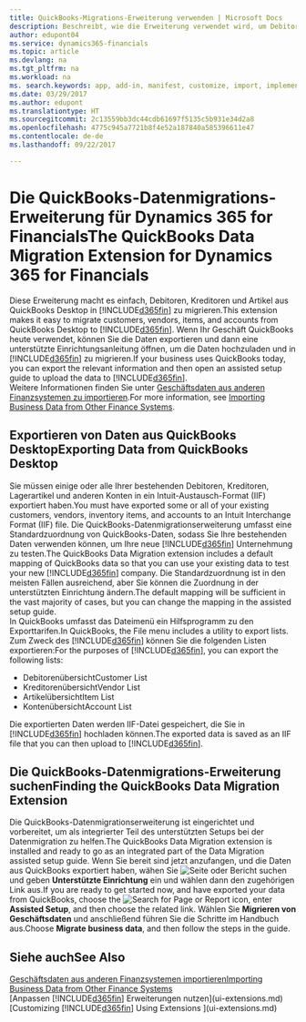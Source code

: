 ```yaml
---
title: QuickBooks-Migrations-Erweiterung verwenden | Microsoft Docs
description: Beschreibt, wie die Erweiterung verwendet wird, um Debitoren, Kreditoren, Artikel und Konten aus QuickBooks Desktop auf Dynamics 365 for Financials zu importieren.
author: edupont04
ms.service: dynamics365-financials
ms.topic: article
ms.devlang: na
ms.tgt_pltfrm: na
ms.workload: na
ms. search.keywords: app, add-in, manifest, customize, import, implement
ms.date: 03/29/2017
ms.author: edupont
ms.translationtype: HT
ms.sourcegitcommit: 2c13559bb3dc44cdb61697f5135c5b931e34d2a8
ms.openlocfilehash: 4775c945a7721b8f4e52a187840a585396611e47
ms.contentlocale: de-de
ms.lasthandoff: 09/22/2017

---
```

# <a name="the-quickbooks-data-migration-extension-for-dynamics-365-for-financials"></a><span data-ttu-id="12580-103">Die QuickBooks-Datenmigrations-Erweiterung für Dynamics 365 for Financials</span><span class="sxs-lookup"><span data-stu-id="12580-103">The QuickBooks Data Migration Extension for Dynamics 365 for Financials</span></span>
<span data-ttu-id="12580-104">Diese Erweiterung macht es einfach, Debitoren, Kreditoren und Artikel aus QuickBooks Desktop in [!INCLUDE[d365fin](includes/d365fin_md.md)] zu migrieren.</span><span class="sxs-lookup"><span data-stu-id="12580-104">This extension makes it easy to migrate customers, vendors, items, and accounts from QuickBooks Desktop to [!INCLUDE[d365fin](includes/d365fin_md.md)].</span></span> <span data-ttu-id="12580-105">Wenn Ihr Geschäft QuickBooks heute verwendet, können Sie die Daten exportieren und dann eine unterstützte Einrichtungsanleitung öffnen, um die Daten hochzuladen und in [!INCLUDE[d365fin](includes/d365fin_md.md)] zu migrieren.</span><span class="sxs-lookup"><span data-stu-id="12580-105">If your business uses QuickBooks today, you can export the relevant information and then open an assisted setup guide to upload the data to [!INCLUDE[d365fin](includes/d365fin_md.md)].</span></span>  
<span data-ttu-id="12580-106">Weitere Informationen finden Sie unter [Geschäftsdaten aus anderen Finanzsystemen zu importieren](upload-data.md).</span><span class="sxs-lookup"><span data-stu-id="12580-106">For more information, see [Importing Business Data from Other Finance Systems](upload-data.md).</span></span>

## <a name="exporting-data-from-quickbooks-desktop"></a><span data-ttu-id="12580-107">Exportieren von Daten aus QuickBooks Desktop</span><span class="sxs-lookup"><span data-stu-id="12580-107">Exporting Data from QuickBooks Desktop</span></span>
<span data-ttu-id="12580-108">Sie müssen einige oder alle Ihrer bestehenden Debitoren, Kreditoren, Lagerartikel und anderen Konten in ein Intuit-Austausch-Format (IIF) exportiert haben.</span><span class="sxs-lookup"><span data-stu-id="12580-108">You must have exported some or all of your existing customers, vendors, inventory items, and accounts to an Intuit Interchange Format (IIF) file.</span></span> <span data-ttu-id="12580-109">Die QuickBooks-Datenmigrationserweiterung umfasst eine Standardzuordnung von QuickBooks-Daten, sodass Sie Ihre bestehenden Daten verwenden können, um Ihre neue [!INCLUDE[d365fin](includes/d365fin_md.md)] Unternehmung zu testen.</span><span class="sxs-lookup"><span data-stu-id="12580-109">The QuickBooks Data Migration extension includes a default mapping of QuickBooks data so that you can use your existing data to test your new [!INCLUDE[d365fin](includes/d365fin_md.md)] company.</span></span> <span data-ttu-id="12580-110">Die Standardzuordnung ist in den meisten Fällen ausreichend, aber Sie können die Zuordnung in der unterstützten Einrichtung ändern.</span><span class="sxs-lookup"><span data-stu-id="12580-110">The default mapping will be sufficient in the vast majority of cases, but you can change the mapping in the assisted setup guide.</span></span>  
<span data-ttu-id="12580-111">In QuickBooks umfasst das Dateimenü ein Hilfsprogramm zu den Exporttarifen.</span><span class="sxs-lookup"><span data-stu-id="12580-111">In QuickBooks, the File menu includes a utility to export lists.</span></span> <span data-ttu-id="12580-112">Zum Zweck des [!INCLUDE[d365fin](includes/d365fin_md.md)] können Sie die folgenden Listen exportieren:</span><span class="sxs-lookup"><span data-stu-id="12580-112">For the purposes of [!INCLUDE[d365fin](includes/d365fin_md.md)], you can export the following lists:</span></span>

* <span data-ttu-id="12580-113">Debitorenübersicht</span><span class="sxs-lookup"><span data-stu-id="12580-113">Customer List</span></span>  
* <span data-ttu-id="12580-114">Kreditorenübersicht</span><span class="sxs-lookup"><span data-stu-id="12580-114">Vendor List</span></span>  
* <span data-ttu-id="12580-115">Artikelübersicht</span><span class="sxs-lookup"><span data-stu-id="12580-115">Item List</span></span>  
* <span data-ttu-id="12580-116">Kontenübersicht</span><span class="sxs-lookup"><span data-stu-id="12580-116">Account List</span></span>  

<span data-ttu-id="12580-117">Die exportierten Daten werden IIF-Datei gespeichert, die Sie in [!INCLUDE[d365fin](includes/d365fin_md.md)] hochladen können.</span><span class="sxs-lookup"><span data-stu-id="12580-117">The exported data is saved as an IIF file that you can then upload to [!INCLUDE[d365fin](includes/d365fin_md.md)].</span></span>

## <a name="finding-the-quickbooks-data-migration-extension"></a><span data-ttu-id="12580-118">Die QuickBooks-Datenmigrations-Erweiterung suchen</span><span class="sxs-lookup"><span data-stu-id="12580-118">Finding the QuickBooks Data Migration Extension</span></span>
<span data-ttu-id="12580-119">Die QuickBooks-Datenmigrationserweiterung ist eingerichtet und vorbereitet, um als integrierter Teil des unterstützten Setups bei der Datenmigration zu helfen.</span><span class="sxs-lookup"><span data-stu-id="12580-119">The QuickBooks Data Migration extension is installed and ready to go as an integrated part of the Data Migration assisted setup guide.</span></span> <span data-ttu-id="12580-120">Wenn Sie bereit sind jetzt anzufangen, und die Daten aus QuickBooks exportiert haben, wähen Sie ![Seite oder Bericht suchen](media/ui-search/search_small.png "Seiten- oder Berichtssymbol suchen") und geben **Unterstützte Einrichtung** ein und wählen dann den zugehörigen Link aus.</span><span class="sxs-lookup"><span data-stu-id="12580-120">If you are ready to get started now, and have exported your data from QuickBooks, choose the ![Search for Page or Report](media/ui-search/search_small.png "Search for Page or Report icon") icon, enter **Assisted Setup**, and then choose the related link.</span></span> <span data-ttu-id="12580-121">Wählen Sie **Migrieren von Geschäftsdaten** und anschließend führen Sie die Schritte im Handbuch aus.</span><span class="sxs-lookup"><span data-stu-id="12580-121">Choose **Migrate business data**, and then follow the steps in the guide.</span></span>  

## <a name="see-also"></a><span data-ttu-id="12580-122">Siehe auch</span><span class="sxs-lookup"><span data-stu-id="12580-122">See Also</span></span>
[<span data-ttu-id="12580-123">Geschäftsdaten aus anderen Finanzsystemen importieren</span><span class="sxs-lookup"><span data-stu-id="12580-123">Importing Business Data from Other Finance Systems</span></span>](upload-data.md)  
<span data-ttu-id="12580-124">[Anpassen [!INCLUDE[d365fin](includes/d365fin_md.md)] Erweiterungen nutzen](ui-extensions.md)</span><span class="sxs-lookup"><span data-stu-id="12580-124">[Customizing [!INCLUDE[d365fin](includes/d365fin_md.md)] Using Extensions ](ui-extensions.md)</span></span>  

